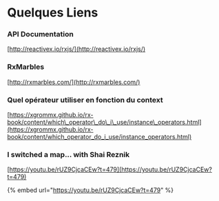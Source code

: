 # Quelques Liens

### API Documentation

[http://reactivex.io/rxjs/](http://reactivex.io/rxjs/)

### RxMarbles

[http://rxmarbles.com/](http://rxmarbles.com/)

### Quel opérateur utiliser en fonction du context

[https://xgrommx.github.io/rx-book/content/which\_operator\_do\_i\_use/instance\_operators.html](https://xgrommx.github.io/rx-book/content/which_operator_do_i_use/instance_operators.html)

### I switched a map... with Shai Reznik

[https://youtu.be/rUZ9CjcaCEw?t=479](https://youtu.be/rUZ9CjcaCEw?t=479)

{% embed url="https://youtu.be/rUZ9CjcaCEw?t=479" %}

